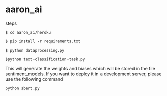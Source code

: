 # aaron_ai

steps
```
$ cd aaron_ai/heroku 
```
```
$ pip install -r requirements.txt
```
```
$ python dataprocessing.py
```
```
$python text-classification-task.py

```
This will generate the weights and biases which will be stored in the file sentiment_models. If you want to deploy it in a development server, please use the following command

```
python sbert.py

```
